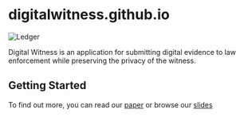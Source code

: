 # digitalwitness.github.io
![Ledger](http://jpfairbanks.net/img//ledger.dot.svg)

Digital Witness is an application for submitting digital evidence to law enforcement while preserving the privacy of the witness.

## Getting Started

To find out more, you can read our [paper](http://jpfairbanks.net/publication/digital_witness/) or browse our [slides](http://jpfairbanks.net/doc/slides/IEEE_HST.pdf)

